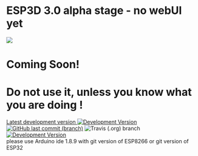 # ESP3D 3.0 alpha stage - no webUI yet
<img src="https://github.com/luc-github/ESP3D/blob/3.0/images/Screen/logo2.png">
<H1>Coming Soon!</H1>
<H1>Do not use it, unless you know what you are doing !</H1>

[Latest development version ![Development Version](https://img.shields.io/badge/Devt-v3.0-yellow?style=plastic) ![GitHub last commit (branch)](https://img.shields.io/github/last-commit/luc-github/ESP3D/3.0?style=plastic)](https://github.com/luc-github/ESP3D/tree/3.0) ![Travis (.org) branch](https://img.shields.io/travis/luc-github/ESP3D/3.0?style=plastic) [![Development  Version](https://img.shields.io/badge/Devt-v3.0-yellow?style=plastic&label=WebUI)](https://github.com/luc-github/ESP3D-WEBUI/tree/3.0)   
please use Arduino ide 1.8.9 with git version of ESP8266 or git version of ESP32


